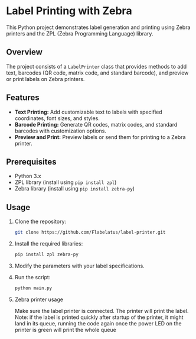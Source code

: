 # Label Printing with Zebra

This Python project demonstrates label generation and printing using Zebra printers and the ZPL (Zebra Programming Language) library.

## Overview

The project consists of a `LabelPrinter` class that provides methods to add text, barcodes (QR code, matrix code, and standard barcode), and preview or print labels on Zebra printers.

## Features

- **Text Printing:** Add customizable text to labels with specified coordinates, font sizes, and styles.
- **Barcode Printing:** Generate QR codes, matrix codes, and standard barcodes with customization options.
- **Preview and Print:** Preview labels or send them for printing to a Zebra printer.

## Prerequisites

- Python 3.x
- ZPL library (install using `pip install zpl`)
- Zebra library (install using `pip install zebra-py`)

## Usage

1. Clone the repository:

    ```bash
    git clone https://github.com/Flabelatus/label-printer.git
    ```

2. Install the required libraries:

    ```bash
    pip install zpl zebra-py
    ```

3. Modify the parameters with your label specifications.

4. Run the script:

    ```bash
    python main.py
    ```

5. Zebra printer usage

   Make sure the label printer is connected. The printer will print the label.
   Note: if the label is printed quickly after startup of the printer, it might land in its queue, running the code again once the power LED on the printer is green will print the whole queue
